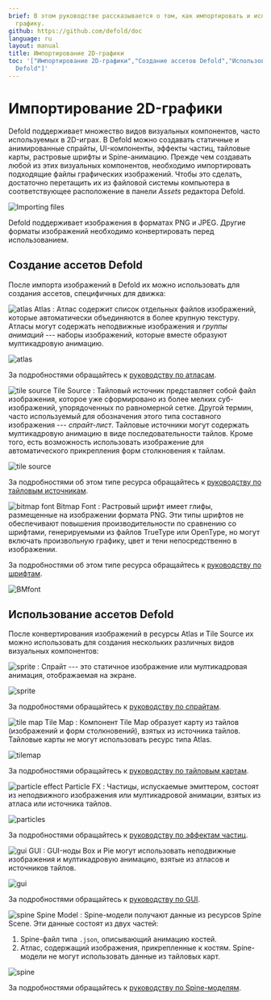 ```yaml
---
brief: В этом руководстве рассказывается о том, как импортировать и использовать двумерную
  графику.
github: https://github.com/defold/doc
language: ru
layout: manual
title: Импортирование 2D-графики
toc: '["Импортирование 2D-графики","Создание ассетов Defold","Использование ассетов
  Defold"]'
---
```


# Импортирование 2D-графики

Defold поддерживает множество видов визуальных компонентов, часто используемых в 2D-играх. В Defold можно создавать статичные и анимированные спрайты, UI-компоненты, эффекты частиц, тайловые карты, растровые шрифты и Spine-анимацию. Прежде чем создавать любой из этих визуальных компонентов, необходимо импортировать подходящие файлы графических изображений. Чтобы это сделать, достаточно перетащить их из файловой системы компьютера в соответствующее расположение в панели *Assets* редактора Defold.

![Importing files](/manuals/images/graphics/import.png)

<div class='sidenote' markdown='1'>
Defold поддерживает изображения в форматах PNG и JPEG. Другие форматы изображений необходимо конвертировать перед использованием.
</div>


## Создание ассетов Defold

После импорта изображений в Defold их можно использовать для создания ассетов, специфичных для движка:

![atlas](/manuals/images/icons/atlas.png) Atlas
: Атлас содержит список отдельных файлов изображений, которые автоматически объединяются в более крупную текстуру. Атласы могут содержать неподвижные изображения и *группы анимаций* --- наборы изображений, которые вместе образуют мултикадровую анимацию.

  ![atlas](/manuals/images/graphics/atlas.png)

За подробностями обращайтесь к [руководству по атласам](/ru/manuals/atlas).

![tile source](/manuals/images/icons/tilesource.png) Tile Source
: Тайловый источник представляет собой файл изображения, которое уже сформировано из более мелких суб-изображений, упорядоченных по равномерной сетке. Другой термин, часто используемый для обозначения этого типа составного изображения --- _спрайт-лист_. Тайловые источники могут содержать мултикадровую анимацию в виде последовательности тайлов. Кроме того, есть возможность использовать изображение для автоматического прикрепления форм столкновения к тайлам.

  ![tile source](/manuals/images/graphics/tilesource.png)

За подробностями об этом типе ресурса обращайтесь к [руководству по тайловым источникам](/ru/manuals/tilesource).

![bitmap font](/manuals/images/icons/font.png) Bitmap Font
: Растровый шрифт имеет глифы, размещенные на изображении формата PNG. Эти типы шрифтов не обеспечивают повышения производительности по сравнению со шрифтами, генерируемыми из файлов TrueType или OpenType, но могут включать произвольную графику, цвет и тени непосредственно в изображении.

За подробностями об этом типе ресурса обращайтесь к [руководству по шрифтам](/ru/manuals/font/#bitmap-bmfonts).

  ![BMfont](/manuals/images/font/bm_font.png)


## Использование ассетов Defold

После конвертирования изображений в ресурсы Atlas и Tile Source их можно использовать для создания нескольких различных видов визуальных компонентов:

![sprite](/manuals/images/icons/sprite.png)
: Спрайт --- это статичное изображение или мултикадровая анимация, отображаемая на экране.

  ![sprite](/manuals/images/graphics/sprite.png)

За подробностями обращайтесь к [руководству по спрайтам](/ru/manuals/sprite).

![tile map](/manuals/images/icons/tilemap.png) Tile Map
: Компонент Tile Map образует карту из тайлов (изображений и форм столкновений), взятых из источника тайлов. Тайловые карты не могут использовать ресурс типа Atlas.

  ![tilemap](/manuals/images/graphics/tilemap.png)

За подробностями обращайтесь к [руководству по тайловым картам](/ru/manuals/tilemap).

![particle effect](/manuals/images/icons/particlefx.png) Particle FX
: Частицы, испускаемые эмиттером, состоят из неподвижного изображения или мултикадровой анимации, взятых из атласа или источника тайлов.

  ![particles](/manuals/images/graphics/particles.png)

За подробностями обращайтесь к [руководству по эффектам частиц](/ru/manuals/particlefx).

![gui](/manuals/images/icons/gui.png) GUI
: GUI-ноды Box и Pie могут использовать неподвижные изображения и мултикадровую анимацию, взятые из атласов и источников тайлов.

  ![gui](/manuals/images/graphics/gui.png)

За подробностями обращайтесь к [руководству по GUI](/ru/manuals/gui).

![spine](/manuals/images/icons/spine-model.png) Spine Model
: Spine-модели получают данные из ресурсов Spine Scene. Эти данные состоят из двух частей:

  1. Spine-файл типа `.json`, описывающий анимацию костей.
  2. Атлас, содержащий изображения, прикрепленные к костям. Spine-модели не могут использовать данные из тайловых карт.

  ![spine](/manuals/images/graphics/spine.png)

За подробностями обращайтесь к [руководству по Spine-моделям](/manuals/spinemodel).